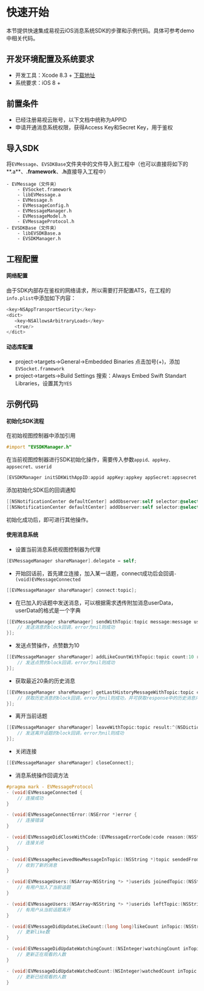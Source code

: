 # 快速开始
本节提供快速集成易视云iOS消息系统SDK的步骤和示例代码。具体可参考demo中相关代码。

## 开发环境配置及系统要求
* 开发工具：Xcode 8.3 + [下载地址](https://itunes.apple.com/us/app/xcode/id497799835?ls=1&mt=12)
* 系统要求：iOS 8 +

## 前置条件
* 已经注册易视云账号，以下文档中统称为APPID
* 申请开通消息系统权限，获得Access Key和Secret Key，用于鉴权

## 导入SDK

将`EVMessage`、`EVSDKBase`文件夹中的文件导入到工程中（也可以直接将如下的**.a**、**.framework**、**.h**直接导入工程中）

```
- EVMessage（文件夹）
    - EVSocket.framework
    - libEVMessage.a
    - EVMessage.h
    - EVMessageConfig.h
    - EVMessageManager.h
    - EVMessageModel.h
    - EVMessageProtocol.h
- EVSDKBase（文件夹）
    - libEVSDKBase.a
    - EVSDKManager.h
```

## 工程配置
#### 网络配置
由于SDK内部存在鉴权的网络请求，所以需要打开配置ATS，在工程的`info.plist`中添加如下内容：

```objective-c
<key>NSAppTransportSecurity</key>
<dict>
   <key>NSAllowsArbitraryLoads</key>
   <true/>
</dict>
```

#### 动态库配置
* project->targets->General->Embedded Binaries 点击加号(+)，添加`EVSocket.framework`
* project->targets->Build Settings 搜索：Always Embed Swift Standart Libraries，设置其为`YES`

## 示例代码
#### 初始化SDK流程
在初始视图控制器中添加引用

```objective-c
#import "EVSDKManager.h"
```

在当前视图控制器进行SDK初始化操作，需要传入参数`appid、appkey、appsecret、userid`

```objective-c
[EVSDKManager initSDKWithAppID:appid appKey:appkey appSecret:appsecret userID:userid];
```

添加初始化SDK后的回调通知

```objective-c
[[NSNotificationCenter defaultCenter] addObserver:self selector:@selector(initSDKError:) name:EVSDKInitErrorNotification object:nil];
[[NSNotificationCenter defaultCenter] addObserver:self selector:@selector(initSDKSuccess) name:EVSDKInitSuccessNotification object:nil];
```

初始化成功后，即可进行其他操作。

#### 使用消息系统
* 设置当前消息系统视图控制器为代理

```objective-c
[EVMessageManager shareManager].delegate = self;
```

* 开始回话前，首先建立连接，加入某一话题，connect成功后会回调`- (void)EVMessageConnected`

```objective-c
[[EVMessageManager shareManager] connect:topic];
```

* 在已加入的话题中发送消息，可以根据需求透传附加消息userData，userData的格式是一个字典

```objective-c
[[EVMessageManager shareManager] sendWithTopic:topic message:message userData:customUserData type:EVMessageTypeMsg result:^(NSDictionary *response, NSError *error) {
    // 发送消息的block回调，error为nil则成功
}];
```

* 发送点赞操作，点赞数为10

```objective-c
[[EVMessageManager shareManager] addLikeCountWithTopic:topic count:10 result:^(NSDictionary *response, NSError *error) {
    // 发送点赞的block回调，error为nil则成功
}];
```

* 获取最近20条的历史消息

```objective-c
[[EVMessageManager shareManager] getLastHistoryMessageWithTopic:topic count:20 type:EVMessageTypeMsg result:^(NSDictionary *response, NSError *error) {
    // 获取历史消息的block回调，error为nil则成功，并可获取response中的历史消息内容
}];
```

* 离开当前话题

```objective-c
[[EVMessageManager shareManager] leaveWithTopic:topic result:^(NSDictionary *response, NSError *error) {
    // 发送离开话题的block回调，error为nil则成功
}];
```

* 关闭连接

```objective-c
[[EVMessageManager shareManager] closeConnect];
```

* 消息系统操作回调方法

```objective-c
#pragma mark - EVMessageProtocol
- (void)EVMessageConnected {
    // 连接成功
}

- (void)EVMessageConnectError:(NSError *)error {
    // 连接错误
}

- (void)EVMessageDidCloseWithCode:(EVMessageErrorCode)code reason:(NSString *)reason {
    // 连接关闭
}

- (void)EVMessageRecievedNewMessageInTopic:(NSString *)topic sendedFrom:(NSString *)userid message:(NSString *)message userData:(NSString *)userData {
    // 收到了新的消息
}

- (void)EVMessageUsers:(NSArray<NSString *> *)userids joinedTopic:(NSString *)topic {
    // 有用户加入了当前话题
}

- (void)EVMessageUsers:(NSArray<NSString *> *)userids leftTopic:(NSString *)topic {
    // 有用户从当前话题离开
}

- (void)EVMessageDidUpdateLikeCount:(long long)likeCount inTopic:(NSString *)topic {
    // 更新like数
}

- (void)EVMessageDidUpdateWatchingCount:(NSInteger)watchingCount inTopic:(NSString *)topic {
    // 更新正在观看的人数
}

- (void)EVMessageDidUpdateWatchedCount:(NSInteger)watchedCount inTopic:(NSString *)topic {
    // 更新已经观看的人数
}

```

